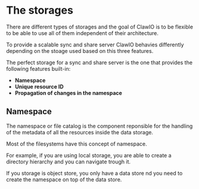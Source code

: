 # The storages

There are different types of storages and the goal of ClawIO is to be flexible to be able to use all of them independent of their architecture.

To provide a scalable sync and share server ClawIO behavies differently depending on the stoage used based on this three features.

The perfect storage for a sync and share server is the one that provides the following features built-in:

* **Namespace**
* **Unique resource ID**
* **Propagation of changes in the namespace**

## Namespace

The namespace or file catalog is the component reponsible for the handling of the metadata of all the resources inside the data storage.

Most of the filesystems have this concept of namespace.

For example, if you are using local storage, you are able to create a directory hierarchy and you can navigate trough it.

If you storage is object store, you only have a data store nd you need to create the namespace on top of the data store.

